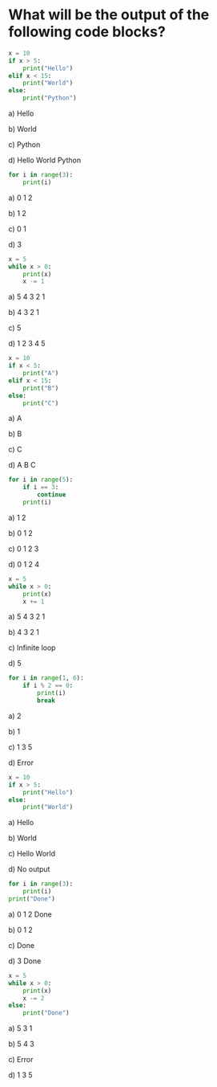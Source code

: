 # What will be the output of the following code blocks?

```python
x = 10
if x > 5:
    print("Hello")
elif x < 15:
    print("World")
else:
    print("Python")
```
a) Hello 

b) World

c) Python

d) Hello World Python

```python
for i in range(3):
    print(i)
```
a) 0 1 2 

b) 1 2

c) 0 1

d) 3 

```python
x = 5
while x > 0:
    print(x)
    x -= 1
```
a) 5 4 3 2 1

b) 4 3 2 1

c) 5

d) 1 2 3 4 5

```python
x = 10
if x < 5:
    print("A")
elif x < 15:
    print("B")
else:
    print("C")
```
a) A

b) B

c) C

d) A B C

```python
for i in range(5):
    if i == 3:
        continue
    print(i)
```
a) 1 2

b) 0 1 2

c) 0 1 2 3

d) 0 1 2 4

```python
x = 5
while x > 0:
    print(x)
    x += 1
```
a) 5 4 3 2 1

b) 4 3 2 1

c) Infinite loop

d) 5

```python
for i in range(1, 6):
    if i % 2 == 0:
        print(i)
        break
```
a) 2

b) 1

c) 1 3 5

d) Error

```python
x = 10
if x > 5:
    print("Hello")
else:
    print("World")
```
a) Hello

b) World

c) Hello World

d) No output

```python
for i in range(3):
    print(i)
print("Done")
```
a) 0 1 2 Done

b) 0 1 2

c) Done

d) 3 Done

```python
x = 5
while x > 0:
    print(x)
    x -= 2
else:
    print("Done")
```
a) 5 3 1

b) 5 4 3

c) Error

d) 1 3 5

